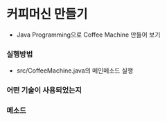 # 커피머신 만들기
- Java Programming으로 Coffee Machine 만들어 보기

### 실행방법
- src/CoffeeMachine.java의 메인메소드 실행

### 어떤 기술이 사용되었는지


### 메소드